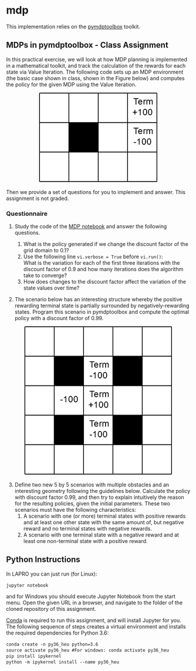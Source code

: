 # mdp
This implementation relies on the [pymdptoolbox](https://github.com/sawcordwell/pymdptoolbox) toolkit.

## MDPs in pymdptoolbox - Class Assignment

In this practical exercise, we will look at how MDP planning is implemented in a mathematical toolkit, and track the calculation of the rewards for each state via Value Iteration.
The following code sets up an MDP environment (the basic case shown in class, shown in the Figure below) and computes the policy for the given MDP using the Value Iteration.

<p align="center">
<img src="mdp_simple.png"/>
</p>

Then we provide a set of questions for you to implement and answer. This assignment is not graded.

### Questionnaire
1. Study the code of the [MDP notebook](MDP_notebook.ipynb) and answer the following questions.
	1. What is the policy generated if we change the discount factor of the grid domain to 0.1?
	2. Use the following line ```vi.verbose = True``` before ```vi.run()```:   
	What is the variation for each of the first three iterations with the discount factor of 0.9 and how many iterations does the algorithm take to converge?
	3. How does changes to the discount factor affect the variation of the state values over time?
  
2. The scenario below has an interesting structure whereby the positive rewarding terminal state is partially surrounded by negatively-rewarding states.
Program this scenario in pymdptoolbox and compute the optimal policy with a discount factor of 0.99.

<p align="center">
<img src="mdp-odd.png"/>
</p>

3. Define two new 5 by 5 scenarios with multiple obstacles and an interesting geometry following the guidelines below. Calculate the policy with discount factor 0.99, and then try to explain intuitively the reason for the resulting policies, given the initial parameters. These two scenarios must have the following characteristics:
	1. A scenario with one (or more) terminal states with positive rewards and at least one other state with the same amount of, but negative reward and no terminal states with negative rewards.
	2. A scenario with one terminal state with a negative reward and at least one non-terminal state with a positive reward.

## Python Instructions
In LAPRO you can just run (for Linux):
```shell
jupyter notebook
```
and for Windows you should execute Jupyter Notebook from the start menu. Open the given URL in a browser, and navigate to the folder of the cloned repository of this assignment.

[Conda](https://conda.io/docs/user-guide/install/index.html) is required to run this assignment, and will install Jupyter for you.
The following sequence of steps creates a virtual environment and installs the required dependencies for Python 3.6:
```shell
conda create -n py36_heu python=3.6
source activate py36_heu #For windows: conda activate py36_heu
pip install ipykernel
python -m ipykernel install --name py36_heu
```